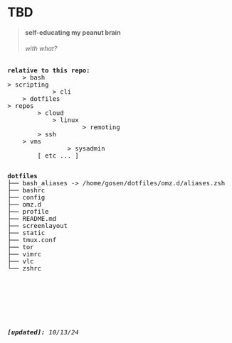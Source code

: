 TBD
=======
>
> #### self-educating my peanut brain
> ###### _with what?_

<pre>
<b>relative to this repo:</b>
	> bash
> scripting
			> cli
	> dotfiles
> repos
		> cloud
			> linux
					> remoting
		> ssh
	> vms
				> sysadmin
		[ etc ... ]
</pre>

<pre>

<b>dotfiles</b>
├── bash_aliases -> /home/gosen/dotfiles/omz.d/aliases.zsh
├── bashrc
├── config
├── omz.d
├── profile
├── README.md
├── screenlayout
├── static
├── tmux.conf
├── tor
├── vimrc
├── vlc
└── zshrc
<br>
<br>
<br>
<br>
<i><b>[updated]: </b>10/13/24</i>
